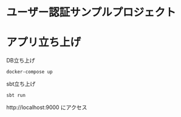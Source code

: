 # ユーザー認証サンプルプロジェクト

# アプリ立ち上げ

DB立ち上げ
```
docker-compose up
```

sbt立ち上げ
```
sbt run
```

http://localhost:9000
にアクセス
